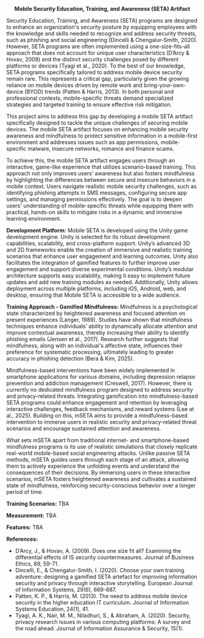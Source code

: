 <p align="center">
<b> Mobile Security Education, Training, and Awareness (SETA) Artifact </b>
</p align="center">
  
Security Education, Training, and Awareness (SETA) programs are designed to enhance an organization's security posture by equipping employees with the knowledge and skills needed to recognize and address security threats, such as phishing and social engineering (Dincelli & Chengalur-Smith, 2020). However, SETA programs are often implemented using a one-size-fits-all approach that does not account for unique user characteristics (D’Arcy & Hovav, 2008) and the distinct security challenges posed by different platforms or devices (Tyagi et al., 2020). To the best of our knowledge, SETA programs specifically tailored to address mobile device security remain rare. This represents a critical gap, particularly given the growing reliance on mobile devices driven by remote work and bring-your-own-device (BYOD) trends (Patten & Harris, 2013). In both personal and professional contexts, mobile-specific threats demand specialized strategies and targeted training to ensure effective risk mitigation.

This project aims to address this gap by developing a mobile SETA artifact specifically designed to tackle the unique challenges of securing mobile devices. The mobile SETA artifact focuses on enhancing mobile security awareness and mindfulness to protect sensitive information in a mobile-first environment and addresses issues such as app permissions, mobile-specific malware, insecure networks, romance and finance scams.

To achieve this, the mobile SETA artifact engages users through an interactive, game-like experience that utilizes scenario-based training. This approach not only improves users’ awareness but also fosters mindfulness by highlighting the differences between secure and insecure behaviors in a mobile context. Users navigate realistic mobile security challenges, such as identifying phishing attempts in SMS messages, configuring secure app settings, and managing permissions effectively. The goal is to deepen users' understanding of mobile-specific threats while equipping them with practical, hands-on skills to mitigate risks in a dynamic and immersive learning environment.

**Development Platform:** Mobile SETA is developed using the Unity game development engine. Unity is selected for its robust development capabilities, scalability, and cross-platform support. Unity’s advanced 3D and 2D frameworks enable the creation of immersive and realistic training scenarios that enhance user engagement and learning outcomes. Unity also facilitates the integration of gamified features to further improve user engagement and support diverse experimental conditions. Unity’s modular architecture supports easy scalability, making it easy to implement future updates and add new training modules as needed. Additionally, Unity allows deployment across multiple platforms, including iOS, Android, web, and desktop, ensuring that Mobile SETA is accessible to a wide audience.
<Screenshot>

**Training Approach - Gamified Mindfulness:**
Mindfulness is a psychological state characterized by heightened awareness and focused attention on present experiences (Langer, 1989). Studies have shown that mindfulness techniques enhance individuals’ ability to dynamically allocate attention and improve contextual awareness, thereby increasing their ability to identify phishing emails (Jensen et al., 2017). Research further suggests that mindfulness, along with an individual's affective state, influences their preference for systematic processing, ultimately leading to greater accuracy in phishing detection (Bera & Kim, 2025).

Mindfulness-based interventions have been widely implemented in smartphone applications for various domains, including depression relapse prevention and addiction management (Creswell, 2017). However, there is currently no dedicated mindfulness program designed to address security and privacy-related threats. Integrating gamification into mindfulness-based SETA programs could enhance engagement and retention by leveraging interactive challenges, feedback mechanisms, and reward systems (Lee at al., 2025). Building on this, mSETA aims to provide a mindfulness-based intervention to immerse users in realistic security and privacy-related threat scenarios and encourage sustained attention and awareness.

What sets mSETA apart from traditional internet- and smartphone-based mindfulness programs is its use of realistic simulations that closely replicate real-world mobile-based social engineering attacks. Unlike passive SETA methods, mSETA guides users through each stage of an attack, allowing them to actively experience the unfolding events and understand the consequences of their decisions. By immersing users in these interactive scenarios, mSETA fosters heightened awareness and cultivates a sustained state of mindfulness, reinforcing security-conscious behavior over a longer period of time.

**Training Scenarios:** TBA

**Measurement:** TBA

**Features:** TBA

**References:**
- D’Arcy, J., & Hovav, A. (2009). Does one size fit all? Examining the differential effects of IS security countermeasures. Journal of Business Ethics, 89, 59-71.
- Dincelli, E., & Chengalur-Smith, I. (2020). Choose your own training adventure: designing a gamified SETA artefact for improving information security and privacy through interactive storytelling. European Journal of Information Systems, 29(6), 669-687.
- Patten, K. P., & Harris, M. (2013). The need to address mobile device security in the higher education IT curriculum. Journal of Information Systems Education, 24(1), 41.
- Tyagi, A. K., Nair, M. M., Niladhuri, S., & Abraham, A. (2020). Security, privacy research issues in various computing platforms: A survey and the road ahead. Journal of Information Assurance & Security, 15(1).
